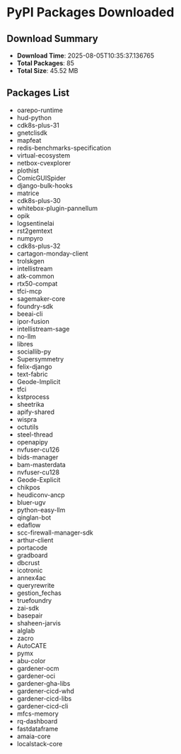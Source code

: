 # PyPI Packages Downloaded

## Download Summary
- **Download Time**: 2025-08-05T10:35:37.136765
- **Total Packages**: 85
- **Total Size**: 45.52 MB

## Packages List
- oarepo-runtime
- hud-python
- cdk8s-plus-31
- gnetclisdk
- mapfeat
- redis-benchmarks-specification
- virtual-ecosystem
- netbox-cvexplorer
- plothist
- ComicGUISpider
- django-bulk-hooks
- matrice
- cdk8s-plus-30
- whitebox-plugin-pannellum
- opik
- logsentinelai
- rst2gemtext
- numpyro
- cdk8s-plus-32
- cartagon-monday-client
- trolskgen
- intellistream
- atk-common
- rtx50-compat
- tfci-mcp
- sagemaker-core
- foundry-sdk
- beeai-cli
- ipor-fusion
- intellistream-sage
- no-llm
- libres
- sociallib-py
- Supersymmetry
- felix-django
- text-fabric
- Geode-Implicit
- tfci
- kstprocess
- sheetrika
- apify-shared
- wispra
- octutils
- steel-thread
- openapipy
- nvfuser-cu126
- bids-manager
- bam-masterdata
- nvfuser-cu128
- Geode-Explicit
- chikpos
- heudiconv-ancp
- bluer-ugv
- python-easy-llm
- qinglan-bot
- edaflow
- scc-firewall-manager-sdk
- arthur-client
- portacode
- gradboard
- dbcrust
- icotronic
- annex4ac
- queryrewrite
- gestion_fechas
- truefoundry
- zai-sdk
- basepair
- shaheen-jarvis
- alglab
- zacro
- AutoCATE
- pymx
- abu-color
- gardener-ocm
- gardener-oci
- gardener-gha-libs
- gardener-cicd-whd
- gardener-cicd-libs
- gardener-cicd-cli
- mfcs-memory
- rq-dashboard
- fastdataframe
- amaia-core
- localstack-core
